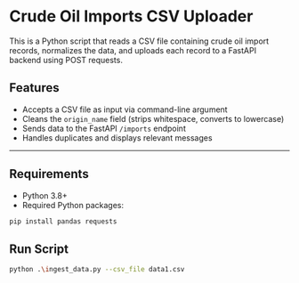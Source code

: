 # Crude Oil Imports CSV Uploader

This is a Python script that reads a CSV file containing crude oil import records, normalizes the data, and uploads each record to a FastAPI backend using POST requests.

## Features

- Accepts a CSV file as input via command-line argument
- Cleans the `origin_name` field (strips whitespace, converts to lowercase)
- Sends data to the FastAPI `/imports` endpoint
- Handles duplicates and displays relevant messages

---

## Requirements

- Python 3.8+
- Required Python packages:

```bash
pip install pandas requests
```

## Run Script
```bash
python .\ingest_data.py --csv_file data1.csv
```
